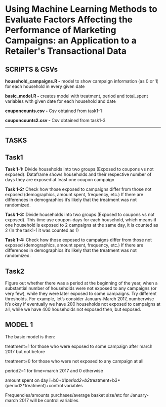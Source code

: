 # Using Machine Learning Methods to Evaluate Factors Affecting the Performance of Marketing Campaigns: an Application to a Retailer's Transactional Data

## SCRIPTS & CSVs

**household_campaigns.R -** model to show campaign information (as 0 or 1) for each
household in every given date

**basic_model.R -** creates model with treatment, period and total_spent
variables with given date for each household and date

**couponcounts.csv -** Csv obtained from task1-1

**couponcounts2.csv -** Csv obtained from task1-3

-----------------------------------------------

## TASKS

## Task1

**Task 1-1:** Divide households into two groups (Exposed to coupons vs not
exposed). Dataframe shows households and their respective number of days they 
are exposed at least one coupon campaign.

**Task 1-2:** Check how those exposed to campaigns differ from those not exposed (demographics, amount spent, frequency, etc.) If there are differences in demographics it’s likely that the treatment was not randomized.

**Task 1-3:** Divide households into two groups (Exposed to coupons vs not
exposed). This time use coupon-days for each household, which means if one 
household is exposed to 2 campaigns at the same day, it is counted as 2 (In the
task1-1 it was counted as 1)

**Task 1-4:** Check how those exposed to campaigns differ from those not exposed (demographics, amount spent, frequency, etc.) If there are differences in demographics it’s likely that the treatment was not randomized.

## Task2

Figure out whether there was a period at the beginning of the year, when a substantial number of households were not exposed to any campaigns (or very few), while they were later exposed to some campaigns. Try different thresholds. For example, let’s consider January-March 2017, numberwise It’s okay if eventually we have 200 households not exposed to campaigns at all, while we have 400 households not exposed then, but exposed.

## MODEL 1

The basic model is then:

treatment=1 for those who were exposed to some campaign after march 2017 but not before

treatment=0 for those who were not exposed to any campaign at all

period2=1 for time>march 2017 and 0 otherwise

amount spent on day i=b0+b1*period2+b2*treatment+b3*(period2*treatment)+control variables

Frequencies/amounts purchases/average basket size/etc for January-march 2017 will be control variables.

